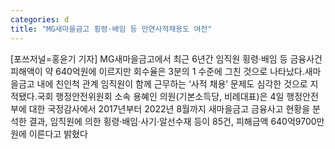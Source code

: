 ```yaml
---
categories: d
title: "MG새마을금고 횡령·배임 등 만연사적채용도 여전"
---
```

[포쓰저널=홍윤기 기자] MG새마을금고에서 최근 6년간 임직원 횡령·배임 등 금융사건 피해액이 약 640억원에 이르지만 회수율은 3분의 1 수준에 그친 것으로 나타났다.새마을금고 내에 친인척 관계 임직원이 함께 근무하는 ‘사적 채용’ 문제도 심각한 것으로 지적됐다.국회 행정안전위원회 소속 용혜인 의원(기본소득당, 비례대표)은 4일 행정안전부에 대한 국정감사에서 2017년부터 2022년 8월까지 새마을금고 금융사고 현황을 분석한 결과, 임직원에 의한 횡령·배임·사기·알선수재 등이 85건, 피해금액 640억9700만원에 이른다고 밝혔다
